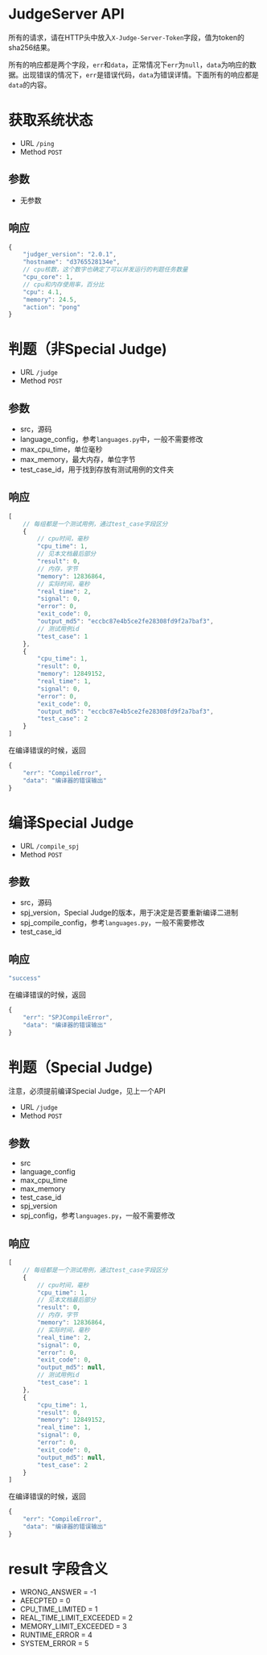# JudgeServer API

所有的请求，请在HTTP头中放入`X-Judge-Server-Token`字段，值为token的sha256结果。

所有的响应都是两个字段，`err`和`data`，正常情况下`err`为`null`，`data`为响应的数据。出现错误的情况下，`err`是错误代码，`data`为错误详情。下面所有的响应都是`data`的内容。

# 获取系统状态

-  URL `/ping`
-  Method `POST`

## 参数

 - 无参数

## 响应

```js
{
    "judger_version": "2.0.1",
    "hostname": "d3765528134e",
    // cpu核数，这个数字也确定了可以并发运行的判题任务数量
    "cpu_core": 1,
    // cpu和内存使用率，百分比
    "cpu": 4.1,
    "memory": 24.5,
    "action": "pong"
}
```

# 判题（非Special Judge)

 - URL `/judge`
 - Method `POST`

## 参数
 
  - src，源码
  - language_config，参考`languages.py`中，一般不需要修改
  - max_cpu_time，单位毫秒
  - max_memory，最大内存，单位字节
  - test_case_id，用于找到存放有测试用例的文件夹

## 响应
  
```js
[
    // 每组都是一个测试用例，通过test_case字段区分
    {
        // cpu时间，毫秒
        "cpu_time": 1,
        // 见本文档最后部分
        "result": 0,
        // 内存，字节
        "memory": 12836864,
        // 实际时间，毫秒
        "real_time": 2,
        "signal": 0,
        "error": 0,
        "exit_code": 0,
        "output_md5": "eccbc87e4b5ce2fe28308fd9f2a7baf3",
        // 测试用例id
        "test_case": 1
    },
    {
        "cpu_time": 1,
        "result": 0,
        "memory": 12849152,
        "real_time": 1,
        "signal": 0,
        "error": 0,
        "exit_code": 0,
        "output_md5": "eccbc87e4b5ce2fe28308fd9f2a7baf3",
        "test_case": 2
    }
]
```

在编译错误的时候，返回

```js
{
	"err": "CompileError", 
	"data": "编译器的错误输出"
}
```

# 编译Special Judge

- URL `/compile_spj`
- Method `POST`

## 参数
 
  - src，源码
  - spj_version，Special Judge的版本，用于决定是否要重新编译二进制
  - spj_compile_config，参考`languages.py`，一般不需要修改
  - test_case_id

## 响应
  
```js
"success"
```

在编译错误的时候，返回

```js
{
	"err": "SPJCompileError", 
	"data": "编译器的错误输出"
}
```

# 判题（Special Judge)

注意，必须提前编译Special Judge，见上一个API

 - URL `/judge`
 - Method `POST`

## 参数
 
  - src
  - language_config
  - max_cpu_time
  - max_memory
  - test_case_id
  - spj_version
  - spj_config，参考`languages.py`，一般不需要修改

## 响应
  
```js
[
    // 每组都是一个测试用例，通过test_case字段区分
    {
        // cpu时间，毫秒
        "cpu_time": 1,
        // 见本文档最后部分
        "result": 0,
        // 内存，字节
        "memory": 12836864,
        // 实际时间，毫秒
        "real_time": 2,
        "signal": 0,
        "error": 0,
        "exit_code": 0,
        "output_md5": null,
        // 测试用例id
        "test_case": 1
    },
    {
        "cpu_time": 1,
        "result": 0,
        "memory": 12849152,
        "real_time": 1,
        "signal": 0,
        "error": 0,
        "exit_code": 0,
        "output_md5": null,
        "test_case": 2
    }
]
```

在编译错误的时候，返回

```js
{
	"err": "CompileError", 
	"data": "编译器的错误输出"
}
```

# result 字段含义

 - WRONG_ANSWER = -1
 - AEECPTED = 0
 - CPU_TIME_LIMITED = 1
 - REAL_TIME_LIMIT_EXCEEDED = 2
 - MEMORY_LIMIT_EXCEEDED = 3
 - RUNTIME_ERROR = 4
 - SYSTEM_ERROR = 5


 



